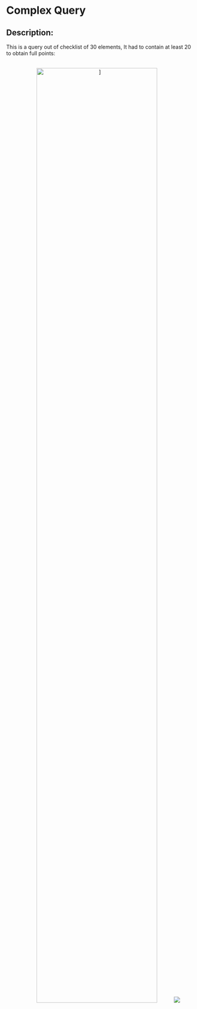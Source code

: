 <h1>Complex Query</h1>

<h2>Description:</h2>
This is a query out of checklist of 30 elements, It had to contain at least 20 to obtain full points:
<br />




<p align="center">
 <br/>
<img src="https://i.imgur.com/2p2jhdF.png" height="80%" width="80%" alt="]"/>
<img src="https://i.imgur.com/sqHcJvT.png"]"/>
